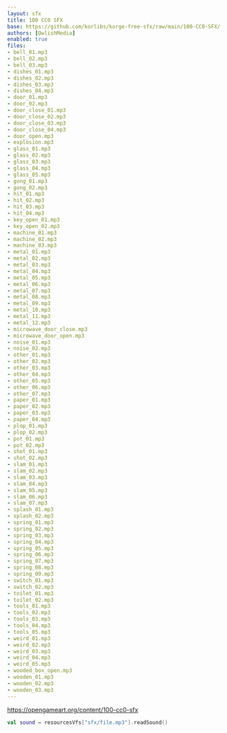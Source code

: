 ```yaml
---
layout: sfx
title: 100 CC0 SFX
base: https://github.com/korlibs/korge-free-sfx/raw/main/100-CC0-SFX/
authors: [OwlishMedia]
enabled: true
files:
- bell_01.mp3
- bell_02.mp3
- bell_03.mp3
- dishes_01.mp3
- dishes_02.mp3
- dishes_03.mp3
- dishes_04.mp3
- door_01.mp3
- door_02.mp3
- door_close_01.mp3
- door_close_02.mp3
- door_close_03.mp3
- door_close_04.mp3
- door_open.mp3
- explosion.mp3
- glass_01.mp3
- glass_02.mp3
- glass_03.mp3
- glass_04.mp3
- glass_05.mp3
- gong_01.mp3
- gong_02.mp3
- hit_01.mp3
- hit_02.mp3
- hit_03.mp3
- hit_04.mp3
- key_open_01.mp3
- key_open_02.mp3
- machine_01.mp3
- machine_02.mp3
- machine_03.mp3
- metal_01.mp3
- metal_02.mp3
- metal_03.mp3
- metal_04.mp3
- metal_05.mp3
- metal_06.mp3
- metal_07.mp3
- metal_08.mp3
- metal_09.mp3
- metal_10.mp3
- metal_11.mp3
- metal_12.mp3
- microwave_door_close.mp3
- microwave_door_open.mp3
- noise_01.mp3
- noise_02.mp3
- other_01.mp3
- other_02.mp3
- other_03.mp3
- other_04.mp3
- other_05.mp3
- other_06.mp3
- other_07.mp3
- paper_01.mp3
- paper_02.mp3
- paper_03.mp3
- paper_04.mp3
- plop_01.mp3
- plop_02.mp3
- pot_01.mp3
- pot_02.mp3
- shot_01.mp3
- shot_02.mp3
- slam_01.mp3
- slam_02.mp3
- slam_03.mp3
- slam_04.mp3
- slam_05.mp3
- slam_06.mp3
- slam_07.mp3
- splash_01.mp3
- splash_02.mp3
- spring_01.mp3
- spring_02.mp3
- spring_03.mp3
- spring_04.mp3
- spring_05.mp3
- spring_06.mp3
- spring_07.mp3
- spring_08.mp3
- spring_09.mp3
- switch_01.mp3
- switch_02.mp3
- toilet_01.mp3
- toilet_02.mp3
- tools_01.mp3
- tools_02.mp3
- tools_03.mp3
- tools_04.mp3
- tools_05.mp3
- weird_01.mp3
- weird_02.mp3
- weird_03.mp3
- weird_04.mp3
- weird_05.mp3
- wooded_box_open.mp3
- wooden_01.mp3
- wooden_02.mp3
- wooden_03.mp3
---
```


<https://opengameart.org/content/100-cc0-sfx>

```kotlin
val sound = resourcesVfs["sfx/file.mp3"].readSound()
```
